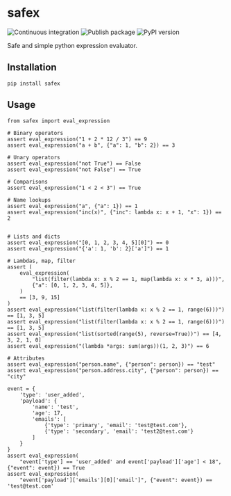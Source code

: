# safex

![Continuous integration](https://github.com/rahulkmr/safex/actions/workflows/ci.yaml/badge.svg)
![Publish package](https://github.com/rahulkmr/safex/actions/workflows/publish.yaml/badge.svg)
![PyPI version](https://badge.fury.io/py/safex.svg)

Safe and simple python expression evaluator.

## Installation

```
pip install safex
```

## Usage

```
from safex import eval_expression

# Binary operators
assert eval_expression("1 + 2 * 12 / 3") == 9
assert eval_expression("a + b", {"a": 1, "b": 2}) == 3

# Unary operators
assert eval_expression("not True") == False
assert eval_expression("not False") == True

# Comparisons
assert eval_expression("1 < 2 < 3") == True

# Name lookups
assert eval_expression("a", {"a": 1}) == 1
assert eval_expression("inc(x)", {"inc": lambda x: x + 1, "x": 1}) == 2


# Lists and dicts
assert eval_expression("[0, 1, 2, 3, 4, 5][0]") == 0
assert eval_expression("{'a': 1, 'b': 2}['a']") == 1

# Lambdas, map, filter
assert (
    eval_expression(
        "list(filter(lambda x: x % 2 == 1, map(lambda x: x * 3, a)))",
        {"a": [0, 1, 2, 3, 4, 5]},
    )
    == [3, 9, 15]
)
assert eval_expression("list(filter(lambda x: x % 2 == 1, range(6)))") == [1, 3, 5]
assert eval_expression("list(filter(lambda x: x % 2 == 1, range(6)))") == [1, 3, 5]
assert eval_expression("list(sorted(range(5), reverse=True))") == [4, 3, 2, 1, 0]
assert eval_expression("(lambda *args: sum(args))(1, 2, 3)") == 6

# Attributes
assert eval_expression("person.name", {"person": person}) == "test"
assert eval_expression("person.address.city", {"person": person}) == "city"

event = {
    'type': 'user_added',
    'payload': {
        'name': 'test',
        'age': 17,
        'emails': [
            {'type': 'primary', 'email': 'test@test.com'},
            {'type': 'secondary', 'email': 'test2@test.com'}
        ]
    }
}
assert eval_expression(
    "event['type'] == 'user_added' and event['payload']['age'] < 18", {"event": event}) == True
assert eval_expression(
    "event['payload']['emails'][0]['email']", {"event": event}) == 'test@test.com'
```
